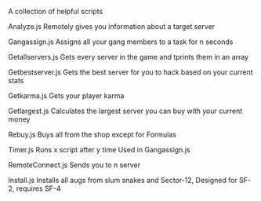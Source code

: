 A collection of helpful scripts

Analyze.js
Remotely gives you information about a target server

Gangassign.js
Assigns all your gang members to a task for n seconds

Getallservers.js
Gets every server in the game and tprints them in an array

Getbestserver.js
Gets the best server for you to hack based on your current stats

Getkarma.js
Gets your player karma

Getlargest.js
Calculates the largest server you can buy with your current money

Rebuy.js
Buys all from the shop except for Formulas

Timer.js
Runs x script after y time
Used in Gangassign.js

RemoteConnect.js
Sends you to n server

Install.js
Installs all augs from slum snakes and Sector-12, Designed for SF-2, requires SF-4

